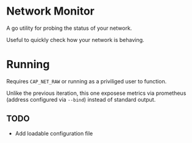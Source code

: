 # Network Monitor

A go utility for probing the status of your network.

Useful to quickly check how your network is behaving.

# Running

Requires `CAP_NET_RAW` or running as a priviliged user to function.

Unlike the previous iteration, this one exposese metrics via prometheus
(address configured via `--bind`) instead of standard output.

## TODO

 * Add loadable configuration file
